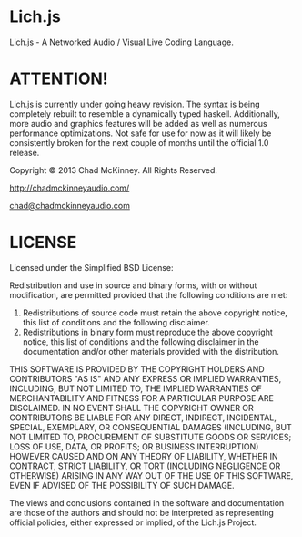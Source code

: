Lich.js
=======

Lich.js - A Networked Audio / Visual Live Coding Language. 
	
ATTENTION!
==========

Lich.js is currently under going heavy revision. The syntax is being completely rebuilt to resemble a dynamically typed haskell. Additionally, more audio and graphics features will be added as well as numerous performance optimizations. Not safe for use for now as it will likely be consistently broken for the next couple of months until the official 1.0 release.

Copyright © 2013 Chad McKinney. All Rights Reserved.

http://chadmckinneyaudio.com/

chad@chadmckinneyaudio.com


LICENSE
=======

Licensed under the Simplified BSD License:

Redistribution and use in source and binary forms, with or without
modification, are permitted provided that the following conditions are met: 

1. Redistributions of source code must retain the above copyright notice, this
   list of conditions and the following disclaimer. 
2. Redistributions in binary form must reproduce the above copyright notice,
   this list of conditions and the following disclaimer in the documentation
   and/or other materials provided with the distribution. 

THIS SOFTWARE IS PROVIDED BY THE COPYRIGHT HOLDERS AND CONTRIBUTORS "AS IS" AND
ANY EXPRESS OR IMPLIED WARRANTIES, INCLUDING, BUT NOT LIMITED TO, THE IMPLIED
WARRANTIES OF MERCHANTABILITY AND FITNESS FOR A PARTICULAR PURPOSE ARE
DISCLAIMED. IN NO EVENT SHALL THE COPYRIGHT OWNER OR CONTRIBUTORS BE LIABLE FOR
ANY DIRECT, INDIRECT, INCIDENTAL, SPECIAL, EXEMPLARY, OR CONSEQUENTIAL DAMAGES
(INCLUDING, BUT NOT LIMITED TO, PROCUREMENT OF SUBSTITUTE GOODS OR SERVICES;
LOSS OF USE, DATA, OR PROFITS; OR BUSINESS INTERRUPTION) HOWEVER CAUSED AND
ON ANY THEORY OF LIABILITY, WHETHER IN CONTRACT, STRICT LIABILITY, OR TORT
(INCLUDING NEGLIGENCE OR OTHERWISE) ARISING IN ANY WAY OUT OF THE USE OF THIS
SOFTWARE, EVEN IF ADVISED OF THE POSSIBILITY OF SUCH DAMAGE.

The views and conclusions contained in the software and documentation are those
of the authors and should not be interpreted as representing official policies, 
either expressed or implied, of the Lich.js Project.
